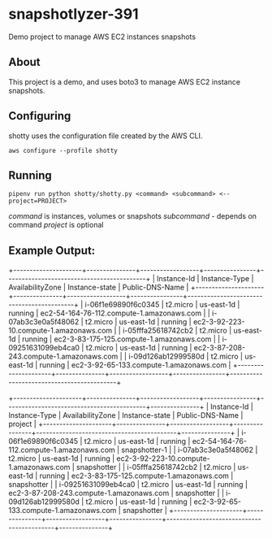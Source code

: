 # snapshotlyzer-391

Demo project to manage AWS EC2 instances snapshots

## About

This project is a demo, and uses boto3 to manage AWS EC2 instance snapshots.

## Configuring

shotty uses the configuration file created by the AWS CLI.

`aws configure --profile shotty`


## Running

`pipenv run python shotty/shotty.py <command> <subcommand> <--project=PROJECT>`

*command* is instances, volumes or snapshots
*subcommand* - depends on command
*project* is optional

## Example Output:

+---------------------+---------------+------------------+----------------+-------------------------------------------+
|     Instance-Id     | Instance-Type | AvailabilityZone | Instance-state |              Public-DNS-Name              |
+---------------------+---------------+------------------+----------------+-------------------------------------------+
| i-06f1e69890f6c0345 |    t2.micro   |    us-east-1d    |    running     | ec2-54-164-76-112.compute-1.amazonaws.com |
| i-07ab3c3e0a5f48062 |    t2.micro   |    us-east-1d    |    running     |  ec2-3-92-223-10.compute-1.amazonaws.com  |
| i-05fffa25618742cb2 |    t2.micro   |    us-east-1d    |    running     |  ec2-3-83-175-125.compute-1.amazonaws.com |
| i-09251631099eb4ca0 |    t2.micro   |    us-east-1d    |    running     |  ec2-3-87-208-243.compute-1.amazonaws.com |
| i-09d126ab12999580d |    t2.micro   |    us-east-1d    |    running     |  ec2-3-92-65-133.compute-1.amazonaws.com  |
+---------------------+---------------+------------------+----------------+-------------------------------------------+

+---------------------+---------------+------------------+----------------+-------------------------------------------+---------------+
|     Instance-Id     | Instance-Type | AvailabilityZone | Instance-state |              Public-DNS-Name              |    project    |
+---------------------+---------------+------------------+----------------+-------------------------------------------+---------------+
| i-06f1e69890f6c0345 |    t2.micro   |    us-east-1d    |    running     | ec2-54-164-76-112.compute-1.amazonaws.com | snapshotter-1 |
| i-07ab3c3e0a5f48062 |    t2.micro   |    us-east-1d    |    running     |  ec2-3-92-223-10.compute-1.amazonaws.com  |  snapshotter  |
| i-05fffa25618742cb2 |    t2.micro   |    us-east-1d    |    running     |  ec2-3-83-175-125.compute-1.amazonaws.com |  snapshotter  |
| i-09251631099eb4ca0 |    t2.micro   |    us-east-1d    |    running     |  ec2-3-87-208-243.compute-1.amazonaws.com |  snapshotter  |
| i-09d126ab12999580d |    t2.micro   |    us-east-1d    |    running     |  ec2-3-92-65-133.compute-1.amazonaws.com  |  snapshotter  |
+---------------------+---------------+------------------+----------------+-------------------------------------------+---------------+
